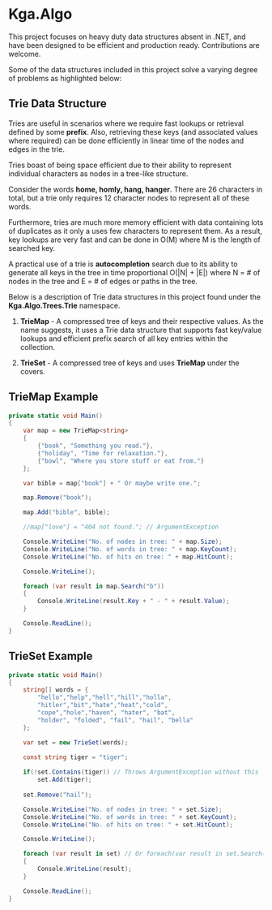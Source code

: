 # Kga.Algo
This project focuses on heavy duty data structures absent in .NET, and have been designed to be efficient and production ready. Contributions are welcome.

Some of the data structures included in this project solve a varying degree of problems as highlighted below:

## Trie Data Structure

Tries are useful in scenarios where we require fast lookups or retrieval defined by some **prefix**. Also, retrieving these keys (and associated values where required) can be done efficiently in linear time of the nodes and edges in the trie.

Tries boast of being space efficient due to their ability to represent individual characters as nodes in a tree-like structure.

Consider the words **home, homly, hang, hanger**. There are 26 characters in total, but a trie only requires 12 character nodes to represent all of these words. 

Furthermore, tries are much more memory efficient with data containing lots of duplicates as it only a uses few characters to represent them. As a result, key lookups are very fast and can be done in O(M) where M is the length of searched key.

A practical use of a trie is **autocompletion** search due to its ability to generate all keys in the tree in time proportional O(|N| + |E|) where N = # of nodes in the tree and E = # of edges or paths in the tree.

Below is a description of Trie data structures in this project found under the **Kga.Algo.Trees.Trie** namespace.

1. **TrieMap** - A compressed tree of keys and their respective values. As the name suggests, it uses a Trie data structure that supports fast key/value lookups and efficient prefix search of all key entries within the collection.

2. **TrieSet** - A compressed tree of keys and uses **TrieMap** under the covers.

## TrieMap Example

```csharp
private static void Main()
{
    var map = new TrieMap<string>
    {
        {"book", "Something you read."},
        {"holiday", "Time for relaxation."},
        {"bowl", "Where you store stuff or eat from."}
    };

    var bible = map["book"] + " Or maybe write one.";

    map.Remove("book");

    map.Add("bible", bible);

    //map["love"] = "404 not found."; // ArgumentException

    Console.WriteLine("No. of nodes in tree: " + map.Size);
    Console.WriteLine("No. of words in tree: " + map.KeyCount);
    Console.WriteLine("No. of hits on tree: " + map.HitCount);

    Console.WriteLine();

    foreach (var result in map.Search("b"))
    {
        Console.WriteLine(result.Key + " - " + result.Value);
    }

    Console.ReadLine();
}
```

## TrieSet Example

```csharp
private static void Main()
{
    string[] words = {
        "hello","help","hell","hill","holla",
        "hitler","bit","hate","heat","cold",
        "cope","hole","haven", "hater", "bat",
        "holder", "folded", "fail", "hail", "bella"
    };

    var set = new TrieSet(words);    
    
    const string tiger = "tiger";

    if(!set.Contains(tiger)) // Throws ArgumentException without this
        set.Add(tiger);
        
    set.Remove("hail");

    Console.WriteLine("No. of nodes in tree: " + set.Size);
    Console.WriteLine("No. of words in tree: " + set.KeyCount);
    Console.WriteLine("No. of hits on tree: " + set.HitCount);

    Console.WriteLine();

    foreach (var result in set) // Or foreach(var result in set.Search(string.Empty))
    {
        Console.WriteLine(result);
    }

    Console.ReadLine();
}
```
